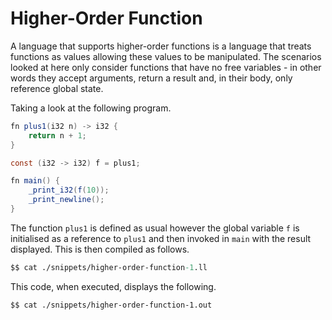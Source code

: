# Higher-Order Function

A language that supports higher-order functions is a language that treats functions as values allowing these values to be manipulated.  The scenarios looked at here only consider functions that have no free variables - in other words they accept arguments, return a result and, in their body, only reference global state.

Taking a look at the following program.

```java
fn plus1(i32 n) -> i32 {
    return n + 1;
}

const (i32 -> i32) f = plus1;

fn main() {
    _print_i32(f(10));
    _print_newline();
}
```

The function `plus1` is defined as usual however the global variable `f` is initialised as a reference to `plus1` and then invoked in `main` with the result displayed.  This is then compiled as follows.

```llvm
$$ cat ./snippets/higher-order-function-1.ll
```

This code, when executed, displays the following.

```
$$ cat ./snippets/higher-order-function-1.out
```

